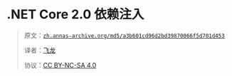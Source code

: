 # .NET Core 2.0 依赖注入

> 原文：[`zh.annas-archive.org/md5/a3b601cd96d2bd39870066f5d701d453`](https://zh.annas-archive.org/md5/a3b601cd96d2bd39870066f5d701d453)
> 
> 译者：[飞龙](https://github.com/wizardforcel)
> 
> 协议：[CC BY-NC-SA 4.0](http://creativecommons.org/licenses/by-nc-sa/4.0/)
